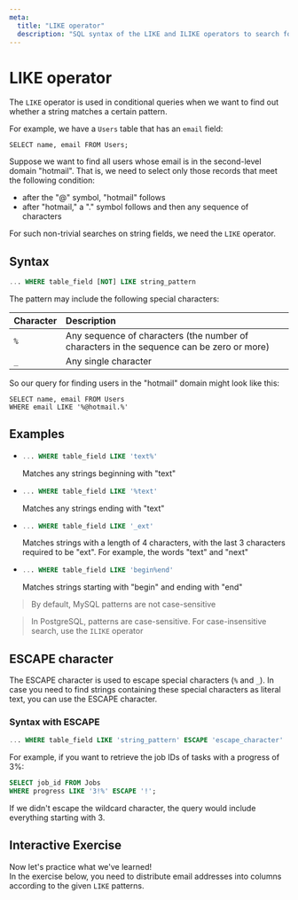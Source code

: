```yaml
---
meta:
  title: "LIKE operator"
  description: "SQL syntax of the LIKE and ILIKE operators to search for records by a patterned string"
---
```


# LIKE operator

The `LIKE` operator is used in conditional queries when we want to find out whether a string matches a certain pattern.

For example, we have a `Users` table that has an `email` field:

```sql-executable-Airbnb
SELECT name, email FROM Users;
```

Suppose we want to find all users whose email is in the second-level domain "hotmail".
That is, we need to select only those records that meet the following condition:

- after the "@" symbol, "hotmail" follows
- after "hotmail," a "." symbol follows and then any sequence of characters

For such non-trivial searches on string fields, we need the `LIKE` operator.

## Syntax

```sql
... WHERE table_field [NOT] LIKE string_pattern
```

The pattern may include the following special characters:

| Character | Description                                                                               |
| :-------- | :---------------------------------------------------------------------------------------- |
| `%`       | Any sequence of characters (the number of characters in the sequence can be zero or more) |
| `_`       | Any single character                                                                      |

So our query for finding users in the "hotmail" domain might look like this:

```sql-executable-Airbnb
SELECT name, email FROM Users
WHERE email LIKE '%@hotmail.%'
```

## Examples

- ```sql
  ... WHERE table_field LIKE 'text%'
  ```

  Matches any strings beginning with "text"

- ```sql
  ... WHERE table_field LIKE '%text'
  ```

  Matches any strings ending with "text"

- ```sql
  ... WHERE table_field LIKE '_ext'
  ```

  Matches strings with a length of 4 characters, with the last 3 characters required to be "ext". For example, the words "text" and "next"

- ```sql
  ... WHERE table_field LIKE 'begin%end'
  ```
  Matches strings starting with "begin" and ending with "end"

<MySQLOnly>

> By default, MySQL patterns are not case-sensitive

</MySQLOnly>

<PostgreSQLOnly>

> In PostgreSQL, patterns are case-sensitive. For case-insensitive search, use the `ILIKE` operator

</PostgreSQLOnly>

## ESCAPE character

The ESCAPE character is used to escape special characters (`%` and `_`).
In case you need to find strings containing these special characters as literal text, you can use the ESCAPE character.

### Syntax with ESCAPE

```sql
... WHERE table_field LIKE 'string_pattern' ESCAPE 'escape_character'
```

For example, if you want to retrieve the job IDs of tasks with a progress of 3%:

```sql
SELECT job_id FROM Jobs
WHERE progress LIKE '3!%' ESCAPE '!';
```

If we didn't escape the wildcard character, the query would include everything starting with 3.

## Interactive Exercise

Now let's practice what we've learned!  
In the exercise below, you need to distribute email addresses into columns according to the given `LIKE` patterns.
